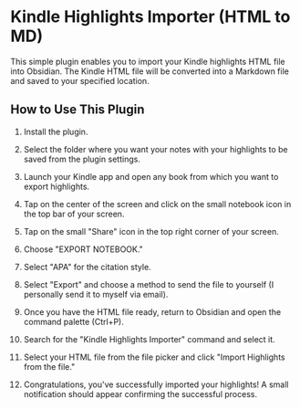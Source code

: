 # Kindle Highlights Importer (HTML to MD)

This simple plugin enables you to import your Kindle highlights HTML file into Obsidian. The Kindle HTML file will be converted into a Markdown file and saved to your specified location.

## How to Use This Plugin
1. Install the plugin.

2. Select the folder where you want your notes with your highlights to be saved from the plugin settings.

3. Launch your Kindle app and open any book from which you want to export highlights.

4. Tap on the center of the screen and click on the small notebook icon in the top bar of your screen.

5. Tap on the small "Share" icon in the top right corner of your screen.

6. Choose "EXPORT NOTEBOOK."

7. Select "APA" for the citation style.

8. Select "Export" and choose a method to send the file to yourself (I personally send it to myself via email).

9. Once you have the HTML file ready, return to Obsidian and open the command palette (Ctrl+P).

10. Search for the "Kindle Highlights Importer" command and select it.

11. Select your HTML file from the file picker and click "Import Highlights from the file."

12. Congratulations, you've successfully imported your highlights! A small notification should appear confirming the successful process.




